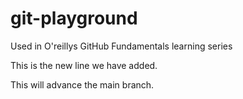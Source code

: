 # git-playground
Used in O'reillys GitHub Fundamentals learning series

This is the new line we have added.

This will advance the main branch.